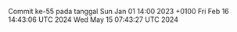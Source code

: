 Commit ke-55 pada tanggal Sun Jan 01 14:00 2023 +0100
Fri Feb 16 14:43:06 UTC 2024
Wed May 15 07:43:27 UTC 2024
